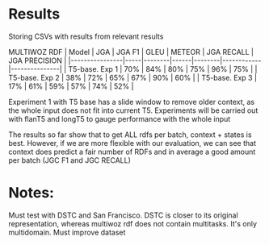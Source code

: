 # Results

Storing CSVs with results from relevant results

MULTIWOZ RDF
| Model          | JGA | JGA F1 | GLEU | METEOR | JGA RECALL | JGA PRECISION |
|----------------|-----|--------|------|--------|------------|---------------|
| T5-base. Exp 1 | 70% | 84%    | 80%  | 75%    | 96%        | 75%           |
| T5-base. Exp 2 | 38% | 72%    | 65%  | 67%    | 90%        | 60%           |
| T5-base. Exp 3 | 17% | 61%    | 59%  | 57%    | 74%        | 52%           |


Experiment 1 with T5 base has a slide window to remove older context, as the whole input does not fit into current T5. Experiments will be carried out with flanT5 and longT5 to gauge performance with the whole input

The results so far show that to get ALL rdfs per batch, context + states is best. However, if we are more flexible with our evaluation, we can see that context does predict a fair number of RDFs and in average a good amount per batch (JGC F1 and JGC RECALL)


# Notes:

Must test with DSTC and San Francisco. DSTC is closer to its original representation, whereas multiwoz rdf does not contain multitasks. It's only multidomain. Must improve dataset
